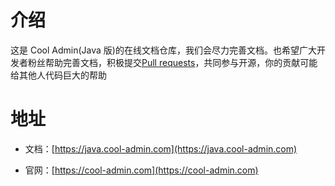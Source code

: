 # 介绍

这是 Cool Admin(Java 版)的在线文档仓库，我们会尽力完善文档。也希望广大开发者粉丝帮助完善文档，积极提交[Pull requests](https://github.com/cool-team-official/cool-admin-java-docs/pulls)，共同参与开源，你的贡献可能给其他人代码巨大的帮助

# 地址

- 文档：[https://java.cool-admin.com](https://java.cool-admin.com)

- 官网：[https://cool-admin.com](https://cool-admin.com)
